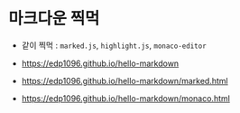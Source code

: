 # 마크다운 찍먹

* 같이 찍먹 : `marked.js`, `highlight.js`, `monaco-editor`

* https://edp1096.github.io/hello-markdown
* https://edp1096.github.io/hello-markdown/marked.html
* https://edp1096.github.io/hello-markdown/monaco.html
